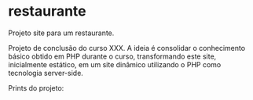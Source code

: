 # restaurante
Projeto site para um restaurante. 

Projeto de conclusão do curso XXX.
A ideia é consolidar o conhecimento básico obtido em PHP durante o curso, transformando este site, inicialmente estático, em um site dinâmico utilizando o PHP como tecnologia server-side.

Prints do projeto:


